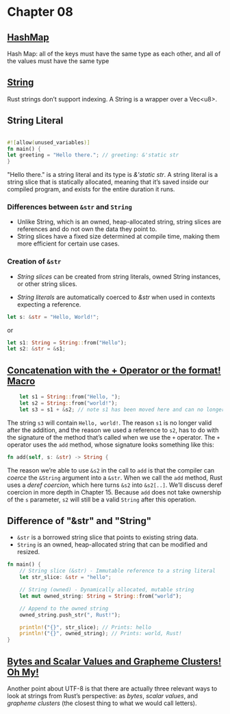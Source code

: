 # Chapter 08

## [HashMap]

Hash Map: all of the keys must have the same type as each other, and all of the values must have the same type

## [String]

Rust strings don’t support indexing. A String is a wrapper over a Vec\<u8\>.

## String Literal

```rust

#![allow(unused_variables)]
fn main() {
let greeting = "Hello there."; // greeting: &'static str
}
```

"Hello there." is a string literal and its type is _&'static str_. A string literal is a string slice that is statically allocated, meaning that it’s saved inside our compiled program, and exists for the entire duration it runs.

### Differences between `&str` and `String`

- Unlike String, which is an owned, heap-allocated string, string slices are references and do not own the data they point to.
- String slices have a fixed size determined at compile time, making them more efficient for certain use cases.

### Creation of `&str`

- _String slices_ can be created from string literals, owned String instances, or other string slices.

- _String literals_ are automatically coerced to _&str_ when used in contexts expecting a reference.

```rust
let s: &str = "Hello, World!";

```

or

```rust
let s1: String = String::from("Hello");
let s2: &str = &s1;
```

## [Concatenation with the + Operator or the format! Macro][scwpomf]

```rust
    let s1 = String::from("Hello, ");
    let s2 = String::from("world!");
    let s3 = s1 + &s2; // note s1 has been moved here and can no longer be used
```

The string `s3` will contain `Hello, world!`. The reason `s1` is no longer
valid after the addition, and the reason we used a reference to `s2`, has to do
with the signature of the method that’s called when we use the `+` operator.
The `+` operator uses the `add` method, whose signature looks something like
this:

```rust
fn add(self, s: &str) -> String {
```

The reason we’re able to use `&s2` in the call to `add` is that the compiler
can _coerce_ the `&String` argument into a `&str`. When we call the `add`
method, Rust uses a _deref coercion_, which here turns `&s2` into `&s2[..]`.
We’ll discuss deref coercion in more depth in Chapter 15. Because `add` does
not take ownership of the `s` parameter, `s2` will still be a valid `String`
after this operation.

## Difference of "&str" and "String"

- `&str` is a borrowed string slice that points to existing string data.
- `String` is an owned, heap-allocated string that can be modified and resized.

```rust
fn main() {
    // String slice (&str) - Immutable reference to a string literal
    let str_slice: &str = "hello";

    // String (owned) - Dynamically allocated, mutable string
    let mut owned_string: String = String::from("world");

    // Append to the owned string
    owned_string.push_str(", Rust!");

    println!("{}", str_slice); // Prints: hello
    println!("{}", owned_string); // Prints: world, Rust!
}
```

## [Bytes and Scalar Values and Grapheme Clusters! Oh My!][bsgc]

Another point about UTF-8 is that there are actually three relevant ways to look at strings from Rust’s perspective: as _bytes_, _scalar values_, and _grapheme clusters_ (the closest thing to what we would call letters).

<!-- links -->
[HashMap]: https://doc.rust-lang.org/stable/book/ch08-03-hash-maps.html#creating-a-new-hash-map
[String]: https://doc.rust-lang.org/stable/book/ch08-02-strings.html
[scwpomf]: https://doc.rust-lang.org/stable/book/ch08-02-strings.html#concatenation-with-the--operator-or-the-format-macro
[bsgc]: https://doc.rust-lang.org/stable/book/ch08-02-strings.html#bytes-and-scalar-values-and-grapheme-clusters-oh-my
